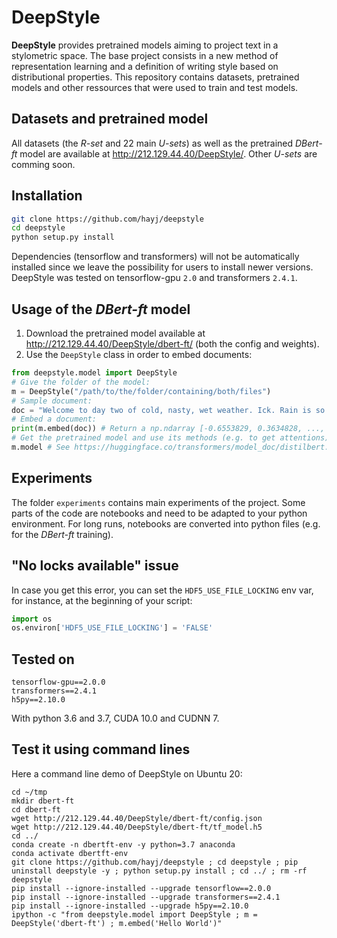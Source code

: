 # DeepStyle

**DeepStyle** provides pretrained models aiming to project text in a stylometric space. The base project consists in a new method of representation learning and a definition of writing style based on distributional properties. This repository contains datasets, pretrained models and other ressources that were used to train and test models.

## Datasets and pretrained model

All datasets (the *R-set* and 22 main *U-sets*) as well as the pretrained *DBert-ft* model are available at <http://212.129.44.40/DeepStyle/>. Other *U-sets* are comming soon.

## Installation

```bash
git clone https://github.com/hayj/deepstyle
cd deepstyle
python setup.py install
```

Dependencies (tensorflow and transformers) will not be automatically installed since we leave the possibility for users to install newer versions. DeepStyle was tested on tensorflow-gpu `2.0` and transformers `2.4.1`.

## Usage of the *DBert-ft* model

 1. Download the pretrained model available at <http://212.129.44.40/DeepStyle/dbert-ft/> (both the config and weights).
 2. Use the `DeepStyle` class in order to embed documents:

```python
from deepstyle.model import DeepStyle
# Give the folder of the model:
m = DeepStyle("/path/to/the/folder/containing/both/files")
# Sample document:
doc = "Welcome to day two of cold, nasty, wet weather. Ick. Rain is so bad by itself... But when you mix it with a hella cold temperature and nasty wind... Not so much fun anymore."
# Embed a document:
print(m.embed(doc)) # Return a np.ndarray [-0.6553829, 0.3634828, ..., 1.2970213, 0.1685428]
# Get the pretrained model and use its methods (e.g. to get attentions):
m.model # See https://huggingface.co/transformers/model_doc/distilbert.html#tfdistilbertforsequenceclassification
```

## Experiments

The folder `experiments` contains main experiments of the project. Some parts of the code are notebooks and need to be adapted to your python environment. For long runs, notebooks are converted into python files (e.g. for the *DBert-ft* training).

## "No locks available" issue

In case you get this error, you can set the `HDF5_USE_FILE_LOCKING` env var, for instance, at the beginning of your script:

```python
import os
os.environ['HDF5_USE_FILE_LOCKING'] = 'FALSE'
```

## Tested on

	tensorflow-gpu==2.0.0
	transformers==2.4.1
	h5py==2.10.0

With python 3.6 and 3.7, CUDA 10.0 and CUDNN 7.

## Test it using command lines

Here a command line demo of DeepStyle on Ubuntu 20:

	cd ~/tmp
	mkdir dbert-ft
	cd dbert-ft
	wget http://212.129.44.40/DeepStyle/dbert-ft/config.json
	wget http://212.129.44.40/DeepStyle/dbert-ft/tf_model.h5
	cd ../
	conda create -n dbertft-env -y python=3.7 anaconda
	conda activate dbertft-env
	git clone https://github.com/hayj/deepstyle ; cd deepstyle ; pip uninstall deepstyle -y ; python setup.py install ; cd ../ ; rm -rf deepstyle
	pip install --ignore-installed --upgrade tensorflow==2.0.0
	pip install --ignore-installed --upgrade transformers==2.4.1
	pip install --ignore-installed --upgrade h5py==2.10.0
	ipython -c "from deepstyle.model import DeepStyle ; m = DeepStyle('dbert-ft') ; m.embed('Hello World')"